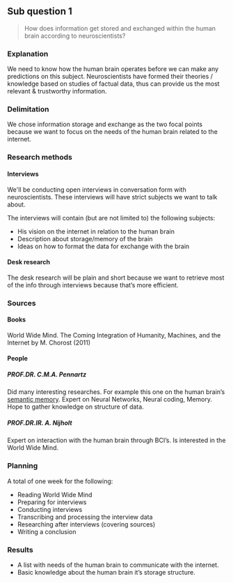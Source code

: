 ## Sub question 1
> How does information get stored and exchanged within the human brain according to neuroscientists?

### Explanation
We need to know how the human brain operates before we can make any predictions on this subject. Neuroscientists have formed their theories / knowledge based on studies of factual data, thus can provide us the most relevant & trustworthy information.

### Delimitation
We chose information storage and exchange as the two focal points because we want to focus on the needs of the human brain related to the internet.

### Research methods
#### Interviews
We'll be conducting open interviews in conversation form with neuroscientists. These interviews will have strict subjects we want to talk about.

The interviews will contain (but are not limited to) the following subjects:
* His vision on the internet in relation to the human brain
* Description about storage/memory of the brain
* Ideas on how to format the data for exchange with the brain

#### Desk research
The desk research will be plain and short because we want to retrieve most of the info through interviews because that’s more efficient.

### Sources
#### Books
World Wide Mind. The Coming Integration of Humanity, Machines, and the Internet by M. Chorost (2011)

#### People
##### PROF.DR. C.M.A. Pennartz 
Did many interesting researches. For example this one on the human brain’s [semantic memory](http://thesis.bo.lt/the_construction_of_semantic_memory_grammar_based_representations_learned_from_relational_episodic_information). Expert on Neural Networks, Neural coding, Memory. Hope to gather knowledge on structure of data. 

##### PROF.DR.IR. A. Nijholt
Expert on interaction with the human brain through BCI’s. Is interested in the World Wide Mind.

### Planning
A total of one week for the following:
* Reading World Wide Mind
* Preparing for interviews
* Conducting interviews
* Transcribing and processing the interview data
* Researching after interviews (covering sources)
* Writing a conclusion

### Results
* A list with needs of the human brain to communicate with the internet.
* Basic knowledge about the human brain it’s storage structure.